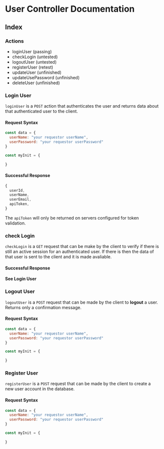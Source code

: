 # User Controller Documentation

## Index

### Actions
  - loginUser (passing)
  - checkLogin (untested)
  - logoutUser (untested)
  - registerUser (retest)
  - updateUser (unfinished)
  - updateUsePassword (unfinished)
  - deleteUser (unfinished)

### Login User

`loginUser` is a `POST` action that authenticates the user and returns data about that authenticated user to the client.

#### Request Syntax

```javascript
const data = {
  userName: "your requestor userName",
  userPassword: "your requestor userPassword"
}

const myInit = {
  
}
```

#### Successful Response

```javascript
{
  userId,
  userName,
  userEmail,
  apiToken,
}
```

The `apiToken` will only be returned on servers configured for token validation.

### check Login 

`checkLogin` is a `GET` request that can be make by the client to verify if there is still an active session for an authenticated user. If there is then the data of that user is sent to the client and it is made avaliable.

#### Successful Response

**See Login User**

### Logout User

`logoutUser` is a `POST` request that can be made by the client to __logout__ a user. Returns only a confirmation message.

#### Request Syntax

```javascript
const data = {
  userName: "your requestor userName",
  userPassword: "your requestor userPassword"
}

const myInit = {
  
}
```

### Register User

`registerUser` is a `POST` request that can be made by the client to create a new user account in the database. 

#### Request Syntax

```javascript
const data = {
  userName: "your requestor userName",
  userPassword: "your requestor userPassword"
}

const myInit = {
  
}
```
